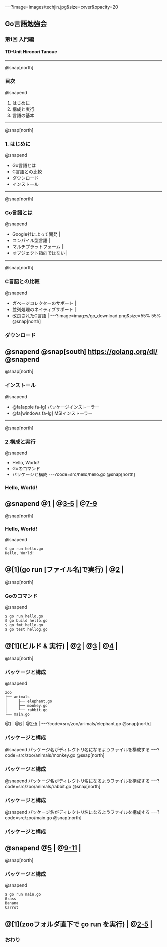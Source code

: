 ---?image=images/techjin.jpg&size=cover&opacity=20
## Go言語勉強会
### 第1回 入門編
#### TD-Unit Hironori Tanoue
---
@snap[north]
### 目次
@snapend
1. はじめに
2. 構成と実行
3. 言語の基本
---
@snap[north]
### 1. はじめに
@snapend
- Go言語とは
- C言語との比較
- ダウンロード
- インストール
---
@snap[north]
### Go言語とは
@snapend
- Google社によって開発 |
- コンパイル型言語 |
- マルチプラットフォーム |
- オブジェクト指向ではない |
---
@snap[north]
### C言語との比較
@snapend
- ガベージコレクターのサポート |
- 並列処理のネイティブサポート |
- 改良されたC言語 |
---?image=images/go_download.png&size=55% 55%
@snap[north]
### ダウンロード
@snapend
@snap[south]
https://golang.org/dl/
@snapend
---
@snap[north]
### インストール
@snapend
- @fa[apple fa-lg] パッケージインストーラー
- @fa[windows fa-lg] MSIインストーラー
---
@snap[north]
### 2.構成と実行
@snapend
- Hello, World!
- Goのコマンド
- パッケージと構成
---?code=src/hello/hello.go
@snap[north]
### Hello, World!
@snapend
@[1](Goでは何らかのパッケージに属する必要がある) |
@[3-5](プログラムで使用するパッケージを指定) |
@[7-9](メイン処理はmain関数で定義)
---
@snap[north]
### Hello, World!
@snapend
```
$ go run hello.go
Hello, World!
```
@[1](go run [ファイル名]で実行) |
@[2](実行結果の表示) |
---
@snap[north]
### Goのコマンド
@snapend
```
$ go run hello.go
$ go build hello.go
$ go fmt hello.go
$ go test hellog.go
```
@[1](ビルド & 実行) |
@[2](ビルドのみ) |
@[3](ソースコード整形) |
@[4](テストコード実行) |
---
@snap[north]
### パッケージと構成
@snapend
```
zoo  
├── animals  
│     ├── elephant.go  
│     ├── monkey.go  
│     └── rabbit.go  
└── main.go  
```
@[1](アプリケーションと同名のディレクトリ) |
@[6](直下にmainパッケージ定義用のmain.go) |
@[2-5](独自に定義するパッケージのディレクトリ) |
---?code=src/zoo/animals/elephant.go
@snap[north]
### パッケージと構成
@snapend
パッケージ名がディレクトリ名になるようファイルを構成する
---?code=src/zoo/animals/monkey.go
@snap[north]
### パッケージと構成
@snapend
パッケージ名がディレクトリ名になるようファイルを構成する
---?code=src/zoo/animals/rabbit.go
@snap[north]
### パッケージと構成
@snapend
パッケージ名がディレクトリ名になるようファイルを構成する
---?code=src/zoo/main.go
@snap[north]
### パッケージと構成
@snapend
@[5](独自定義したパッケージを指定) |
@[9-11]([パッケージ].[関数]で実行) |
---
@snap[north]
### パッケージと構成
@snapend
```
$ go run main.go  
Grass  
Banana  
Carrot  
```
@[1](zooフォルダ直下で go run を実行) |
@[2-5](animalsパッケージの関数が呼び出される) |
---
### おわり
